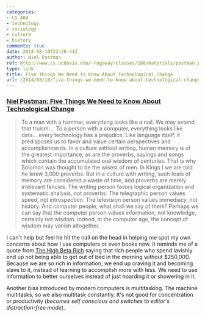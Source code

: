 ```yaml
---
categories:
- CS 404
- technology
- sociology
- culture
- history
comments: true
date: 2014-08-10T22:28:41Z
author: Niel Postman
ref: http://www.cs.ucdavis.edu/~rogaway/classes/188/materials/postman.pdf
type: link
title: Five Things We Need to Know About Technological Change
url: /2014/08/10/five-things-we-need-to-know-about-technological-change/
---
```


### [Niel Postman: Five Things We Need to Know About Technological Change](http://www.cs.ucdavis.edu/~rogaway/classes/188/materials/postman.pdf)

> To a man with a hammer, everything looks like a nail. We may extend that truism:... To a person with a computer, everything looks like data... every technology has a prejudice. Like language itself, it predisposes us to favor and value certain perspectives and accomplishments. In a culture without writing, human memory is of the greatest importance, as are the proverbs, sayings and songs which contain the accumulated oral wisdom of centuries. That is why Solomon was thought to be the wisest of men. In Kings I we are told he knew 3,000 proverbs. But in a culture with writing, such feats of memory are considered a waste of time, and proverbs are merely irrelevant fancies. The writing person favors logical organization and systematic analysis, not proverbs. The telegraphic person values speed, not introspection. The television person values immediacy, not history. And computer people, what shall we say of them? Perhaps we can say that the computer person values information, not knowledge, certainly not wisdom. Indeed, in the computer age, the concept of wisdom may vanish altogether.

I can't help but feel he hit the nail on the head in helping me spot my own concerns about how I use computers or even books now. It reminds me of a quote from [The High Beta Rich](http://www.amazon.com/The-High-Beta-Rich-Wealthy-Bubble/dp/0307589897) saying that rich people who spend lavishly end up not being able to get out of bed in the morning without $250,000. Because we are so rich in information, we end up craving it and becoming slave to it, instead of learning to accomplish more with less. We need to use information to better ourselves instead of just hoarding it or showering in it.

Another bias introduced by modern computers is multitasking. The machine multitasks, so we also multitask constantly. It's not good for concentration or productivity (*becomes self conscious and switches to editor's distraction-free mode*).
